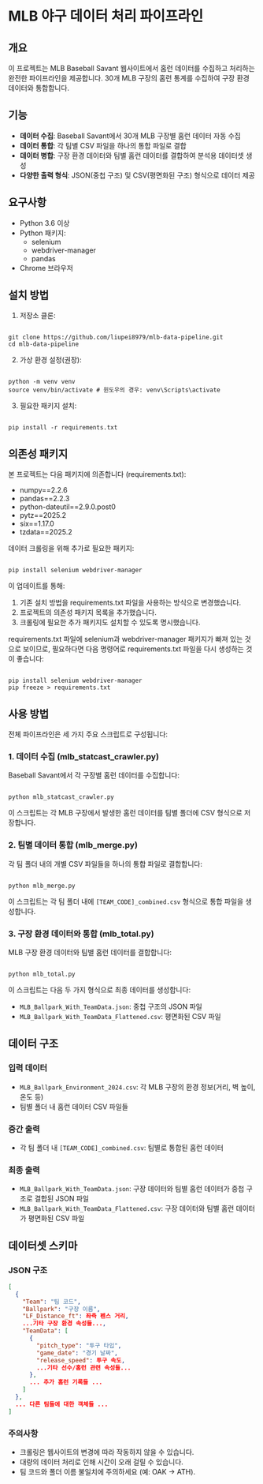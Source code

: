 # MLB 야구 데이터 처리 파이프라인

## 개요

이 프로젝트는 MLB Baseball Savant 웹사이트에서 홈런 데이터를 수집하고 처리하는 완전한 파이프라인을 제공합니다. 30개 MLB 구장의 홈런 통계를 수집하여 구장 환경 데이터와 통합합니다.

## 기능

- **데이터 수집**: Baseball Savant에서 30개 MLB 구장별 홈런 데이터 자동 수집
- **데이터 통합**: 각 팀별 CSV 파일을 하나의 통합 파일로 결합
- **데이터 병합**: 구장 환경 데이터와 팀별 홈런 데이터를 결합하여 분석용 데이터셋 생성
- **다양한 출력 형식**: JSON(중첩 구조) 및 CSV(평면화된 구조) 형식으로 데이터 제공

## 요구사항

- Python 3.6 이상
- Python 패키지:
  - selenium
  - webdriver-manager
  - pandas
- Chrome 브라우저

## 설치 방법

1. 저장소 클론:

```

git clone https://github.com/liupei8979/mlb-data-pipeline.git
cd mlb-data-pipeline

```

2. 가상 환경 설정(권장):

```

python -m venv venv
source venv/bin/activate # 윈도우의 경우: venv\Scripts\activate

```

3. 필요한 패키지 설치:

```

pip install -r requirements.txt

```

## 의존성 패키지

본 프로젝트는 다음 패키지에 의존합니다 (requirements.txt):

- numpy==2.2.6
- pandas==2.2.3
- python-dateutil==2.9.0.post0
- pytz==2025.2
- six==1.17.0
- tzdata==2025.2

데이터 크롤링을 위해 추가로 필요한 패키지:

```

pip install selenium webdriver-manager

```

이 업데이트를 통해:

1. 기존 설치 방법을 requirements.txt 파일을 사용하는 방식으로 변경했습니다.
2. 프로젝트의 의존성 패키지 목록을 추가했습니다.
3. 크롤링에 필요한 추가 패키지도 설치할 수 있도록 명시했습니다.

requirements.txt 파일에 selenium과 webdriver-manager 패키지가 빠져 있는 것으로 보이므로, 필요하다면 다음 명령어로 requirements.txt 파일을 다시 생성하는 것이 좋습니다:

```

pip install selenium webdriver-manager
pip freeze > requirements.txt

```

## 사용 방법

전체 파이프라인은 세 가지 주요 스크립트로 구성됩니다:

### 1. 데이터 수집 (mlb_statcast_crawler.py)

Baseball Savant에서 각 구장별 홈런 데이터를 수집합니다:

```

python mlb_statcast_crawler.py

```

이 스크립트는 각 MLB 구장에서 발생한 홈런 데이터를 팀별 폴더에 CSV 형식으로 저장합니다.

### 2. 팀별 데이터 통합 (mlb_merge.py)

각 팀 폴더 내의 개별 CSV 파일들을 하나의 통합 파일로 결합합니다:

```

python mlb_merge.py

```

이 스크립트는 각 팀 폴더 내에 `[TEAM_CODE]_combined.csv` 형식으로 통합 파일을 생성합니다.

### 3. 구장 환경 데이터와 통합 (mlb_total.py)

MLB 구장 환경 데이터와 팀별 홈런 데이터를 결합합니다:

```

python mlb_total.py

```

이 스크립트는 다음 두 가지 형식으로 최종 데이터를 생성합니다:

- `MLB_Ballpark_With_TeamData.json`: 중첩 구조의 JSON 파일
- `MLB_Ballpark_With_TeamData_Flattened.csv`: 평면화된 CSV 파일

## 데이터 구조

### 입력 데이터

- `MLB_Ballpark_Environment_2024.csv`: 각 MLB 구장의 환경 정보(거리, 벽 높이, 온도 등)
- 팀별 폴더 내 홈런 데이터 CSV 파일들

### 중간 출력

- 각 팀 폴더 내 `[TEAM_CODE]_combined.csv`: 팀별로 통합된 홈런 데이터

### 최종 출력

- `MLB_Ballpark_With_TeamData.json`: 구장 데이터와 팀별 홈런 데이터가 중첩 구조로 결합된 JSON 파일
- `MLB_Ballpark_With_TeamData_Flattened.csv`: 구장 데이터와 팀별 홈런 데이터가 평면화된 CSV 파일

## 데이터셋 스키마

### JSON 구조

```json
[
  {
    "Team": "팀 코드",
    "Ballpark": "구장 이름",
    "LF_Distance_ft": 좌측 펜스 거리,
    ...기타 구장 환경 속성들...,
    "TeamData": [
      {
        "pitch_type": "투구 타입",
        "game_date": "경기 날짜",
        "release_speed": 투구 속도,
        ...기타 선수/홈런 관련 속성들...
      },
      ... 추가 홈런 기록들 ...
    ]
  },
  ... 다른 팀들에 대한 객체들 ...
]
```

### 주의사항

- 크롤링은 웹사이트의 변경에 따라 작동하지 않을 수 있습니다.
- 대량의 데이터 처리로 인해 시간이 오래 걸릴 수 있습니다.
- 팀 코드와 폴더 이름 불일치에 주의하세요 (예: OAK → ATH).
